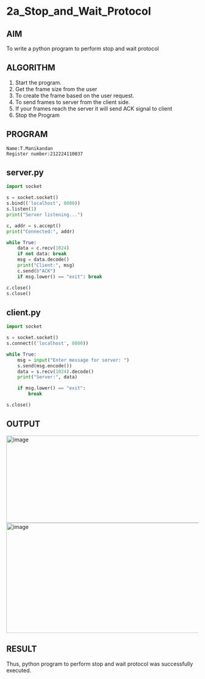 # 2a_Stop_and_Wait_Protocol
## AIM 
To write a python program to perform stop and wait protocol
## ALGORITHM
1. Start the program.
2. Get the frame size from the user
3. To create the frame based on the user request.
4. To send frames to server from the client side.
5. If your frames reach the server it will send ACK signal to client
6. Stop the Program
## PROGRAM
```
Name:T.Manikandan
Register number:212224110037
```
## server.py
```python
import socket

s = socket.socket()
s.bind(('localhost', 8000))
s.listen(1)
print("Server listening...")

c, addr = s.accept()
print("Connected:", addr)

while True:
    data = c.recv(1024)
    if not data: break
    msg = data.decode()
    print("Client:", msg)
    c.send(b"ACK")
    if msg.lower() == "exit": break

c.close()
s.close()
```
## client.py
```python
import socket

s = socket.socket()
s.connect(('localhost', 8000))

while True:
    msg = input("Enter message for server: ")
    s.send(msg.encode())
    data = s.recv(1024).decode()
    print("Server:", data)

    if msg.lower() == "exit":
        break

s.close()
```
## OUTPUT
<img width="675" height="228" alt="image" src="https://github.com/user-attachments/assets/f2a9eb58-9578-49ee-84ba-2c680f159f86" />

<img width="735" height="288" alt="image" src="https://github.com/user-attachments/assets/2602dbbe-0560-4555-a762-0bbd04ff842e" />


## RESULT
Thus, python program to perform stop and wait protocol was successfully executed.
